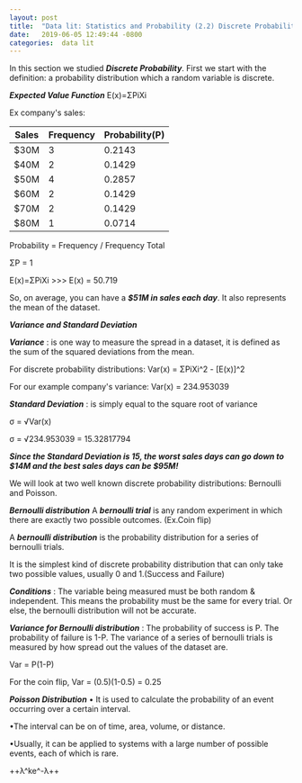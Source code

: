 ```yaml
---
layout: post
title:  "Data lit: Statistics and Probability (2.2) Discrete Probability"
date:   2019-06-05 12:49:44 -0800
categories:  data lit
---
```


In this section we studied ***Discrete Probability***.
First we start with the definition: a probability distribution which a random variable is discrete.


***Expected Value Function***
E(x)=ΣPiXi

Ex company's sales:

| Sales | Frequency | Probability(P) |
|-------|--------|---------|
| $30M | 3 | 0.2143 |
| $40M | 2 | 0.1429 |
| $50M | 4 | 0.2857 |
| $60M | 2 | 0.1429 |
| $70M | 2 | 0.1429 |
| $80M | 1 | 0.0714 |

Probability = Frequency / Frequency Total

ΣP = 1

E(x)=ΣPiXi >>> E(x) = 50.719

So, on average, you can have a ***$51M in sales each day***. It also represents the mean of the dataset.

***Variance and Standard Deviation***

***Variance*** : is one way to measure the spread in a dataset, it is defined as the sum of the squared deviations from the mean.

For discrete probability distributions: Var(x) = ΣPiXi^2 - [E(x)]^2

For our example company's variance:
Var(x) = 234.953039

***Standard Deviation*** : is simply equal to the square root of variance

σ = √Var(x)

σ = √234.953039 = 15.32817794

***Since the Standard Deviation is 15, the worst sales days can go down to $14M and the best sales days can be $95M!***

We will look at two well known discrete probability distributions:
Bernoulli and Poisson.

***Bernoulli distribution***
A ***bernoulli trial*** is any random experiment in which there are exactly two possible outcomes. (Ex.Coin flip)

A ***bernoulli distribution*** is the probability distribution for a series of bernoulli trials.

It is the simplest kind of discrete probability distribution that can only take two possible values, usually 0 and 1.(Success and Failure)

***Conditions*** :
The variable being measured must be both random & independent. This means the probability must be the same for every trial. Or else, the bernoulli distribution will not be accurate.

***Variance for Bernoulli distribution*** :
The probability of success is P. The probability of failure is 1-P.
The variance of a series of bernoulli trials is measured by how spread out the values of the dataset are.

Var = P(1-P)

For the coin flip, Var = (0.5)(1-0.5) = 0.25

***Poisson Distribution***
• It is used to calculate the probability of an event occurring over a certain interval.

•The interval can be on of time, area, volume, or distance.

•Usually, it can be applied to systems with a large number of possible events, each of which is rare.

++λ^ke^-λ++
